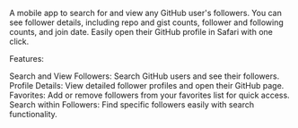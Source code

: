 A mobile app to search for and view any GitHub user's followers. You can see follower details, including repo and gist counts, follower and following counts, and join date. Easily open their GitHub profile in Safari with one click.

Features:

Search and View Followers: Search GitHub users and see their followers.
Profile Details: View detailed follower profiles and open their GitHub page.
Favorites: Add or remove followers from your favorites list for quick access.
Search within Followers: Find specific followers easily with search functionality.
